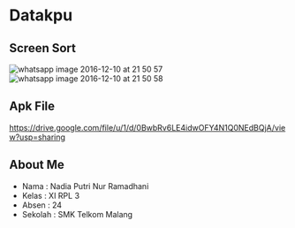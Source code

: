 # Datakpu

## Screen Sort
![whatsapp image 2016-12-10 at 21 50 57](https://cloud.githubusercontent.com/assets/14922004/21074127/0f050f3a-bf23-11e6-93de-728a59582c9d.jpeg)
![whatsapp image 2016-12-10 at 21 50 58](https://cloud.githubusercontent.com/assets/14922004/21074128/0f096a26-bf23-11e6-9d0f-92b2a809a5a3.jpeg)

## Apk File
https://drive.google.com/file/u/1/d/0BwbRv6LE4idwOFY4N1Q0NEdBQjA/view?usp=sharing

## About Me

* Nama : Nadia Putri Nur Ramadhani
* Kelas : XI RPL 3
* Absen : 24
* Sekolah : SMK Telkom Malang
